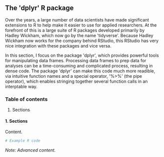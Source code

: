 ## The 'dplyr' R package

Over the years, a large number of data scientists have made significant extensions to R to help make it easier to use for applied researchers. At the forefront of this is a large suite of R packages developed primarily by Hadley Wickham, which now go by the name 'tidyverse'. Because Hadley Wickham now works for the company behind RStudio, this RStudio has very nice integration with these packages and vice versa.

In this section, I focus on the package 'dplyr', which provides powerful tools for manipulating data frames. Processing data frames to prep data for analyses can be a time-consuming and complicated process, resulting in dense code. The package 'dplyr' can make this code much more readible, via intuitive function names and a special operator, '%>%' (the pipe operator), which enables stringing together several function calls in an interptable way.

### Table of contents
1. Sections

#### 1. Sections

Content.

```R
# Example R code
```

*Note: Advanced content.*


